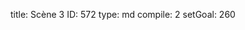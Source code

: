 title:          Scène 3
ID:             572
type:           md
compile:        2
setGoal:        260


